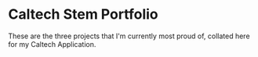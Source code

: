 # Caltech Stem Portfolio

These are the three projects that I'm currently most proud of, collated here for my Caltech Application.
